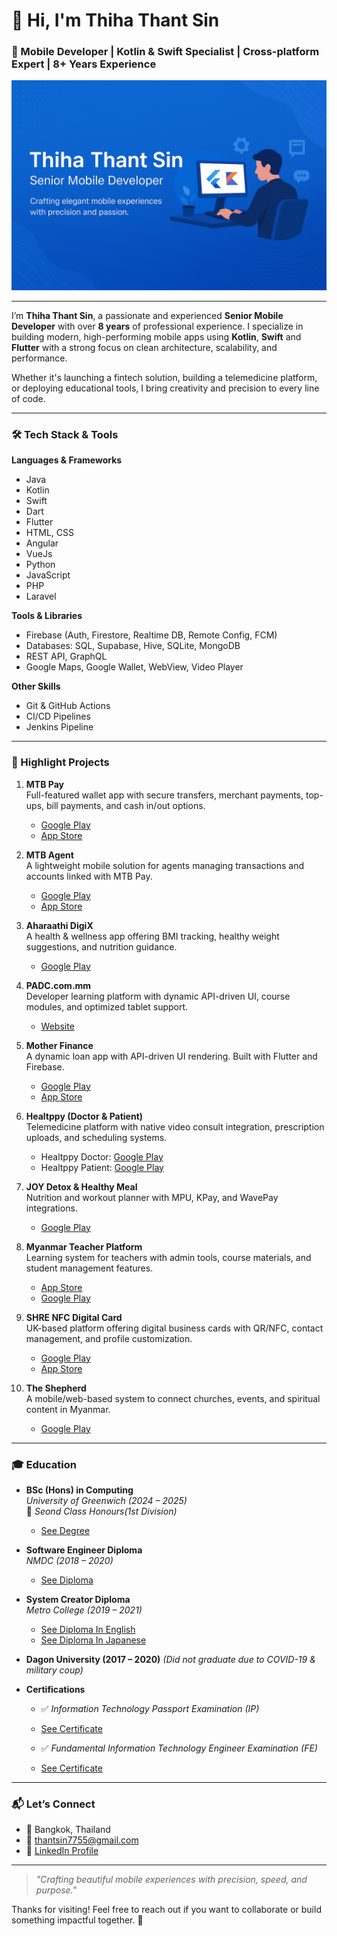 # 👋 Hi, I'm Thiha Thant Sin  
### 🧠 Mobile Developer | Kotlin & Swift Specialist | Cross-platform Expert | 8+ Years Experience

![banner](https://raw.githubusercontent.com/ThihaThantSin777/ThihaThantSin777/refs/heads/main/84cbdcb3-bc8e-47ef-b054-320d5d7443ba.png) 

---

I’m **Thiha Thant Sin**, a passionate and experienced **Senior Mobile Developer** with over **8 years** of professional experience. I specialize in building modern, high-performing mobile apps using **Kotlin**, **Swift** and **Flutter** with a strong focus on clean architecture, scalability, and performance.

Whether it's launching a fintech solution, building a telemedicine platform, or deploying educational tools, I bring creativity and precision to every line of code.

---

### 🛠️ Tech Stack & Tools

**Languages & Frameworks**  
- Java
- Kotlin
- Swift
- Dart
- Flutter
- HTML, CSS
- Angular
- VueJs
- Python
- JavaScript
- PHP
- Laravel

**Tools & Libraries**  
- Firebase (Auth, Firestore, Realtime DB, Remote Config, FCM)  
- Databases: SQL, Supabase, Hive, SQLite, MongoDB
- REST API, GraphQL  
- Google Maps, Google Wallet, WebView, Video Player  

**Other Skills**  
- Git & GitHub Actions  
- CI/CD Pipelines
- Jenkins Pipeline

---

### 🚀 Highlight Projects

1. **MTB Pay**  
   Full-featured wallet app with secure transfers, merchant payments, top-ups, bill payments, and cash in/out options.  
   - [Google Play](https://play.google.com/store/apps/details?id=com.mtb.wallet&hl=th)  
   - [App Store](https://apps.apple.com/th/app/mtb-pay/id6470009961)

2. **MTB Agent**  
   A lightweight mobile solution for agents managing transactions and accounts linked with MTB Pay.
   - [Google Play](https://play.google.com/store/apps/details?id=com.mtb.agent&hl=en)  
   - [App Store](https://apps.apple.com/th/app/mtb-pay-agent/id6744884827)

3. **Aharaathi DigiX**  
   A health & wellness app offering BMI tracking, healthy weight suggestions, and nutrition guidance.  
   - [Google Play](https://play.google.com/store/apps/details?id=com.aharaathi.digix&hl=en)

4. **PADC.com.mm**  
   Developer learning platform with dynamic API-driven UI, course modules, and optimized tablet support.  
   - [Website](https://padc.mm-digital-solutions.com/)
  
5. **Mother Finance**  
   A dynamic loan app with API-driven UI rendering. Built with Flutter and Firebase.  
   - [Google Play](https://play.google.com/store/apps/details?id=mm.com.motherfinance.borrower&hl=en_IN&gl=MM)  
   - [App Store](https://apps.apple.com/th/app/mother-finance/id1427614551)

6. **Healtppy (Doctor & Patient)**  
   Telemedicine platform with native video consult integration, prescription uploads, and scheduling systems.  
   - Healtppy Doctor: [Google Play](https://play.google.com/store/apps/datasafety?id=com.healthppy.doctor&hl=ja&gl=US)  
   - Healtppy Patient: [Google Play](https://play.google.com/store/apps/details?id=com.healthppy.patient&hl=en)

7. **JOY Detox & Healthy Meal**  
   Nutrition and workout planner with MPU, KPay, and WavePay integrations.  
   - [Google Play](https://play.google.com/store/apps/details?id=com.joy.mm&hl=en)

8. **Myanmar Teacher Platform**  
   Learning system for teachers with admin tools, course materials, and student management features.  
   - [App Store](https://apps.apple.com/th/app/myanmar-teacher-platform/id6444518874)  
   - [Google Play](https://play.google.com/store/apps/details?id=com.misfit.mtp&hl=en&gl=US)

9. **SHRE NFC Digital Card**  
   UK-based platform offering digital business cards with QR/NFC, contact management, and profile customization.  
   - [Google Play](https://play.google.com/store/apps/details?id=com.shre.global&hl=th)  
   - [App Store](https://apps.apple.com/th/app/shre-global/id6478900901)

10. **The Shepherd**  
    A mobile/web-based system to connect churches, events, and spiritual content in Myanmar.  
    - [Google Play](https://play.google.com/store/apps/details?id=com.mcnp.myanmar_christian_platform&hl=en)

---

### 🎓 Education

- **BSc (Hons) in Computing**  
  *University of Greenwich (2024 – 2025)*  
  🏅 *Seond Class Honours(1st Division)*
  - [See Degree](https://github.com/ThihaThantSin777/ThihaThantSin777/blob/main/8iu_001.pdf)

- **Software Engineer Diploma**  
  *NMDC (2018 – 2020)*
  - [See Diploma](https://github.com/ThihaThantSin777/ThihaThantSin777/blob/main/SCAN0017.PDF)

- **System Creator Diploma**  
  *Metro College (2019 – 2021)*
  - [See Diploma In English ](https://github.com/ThihaThantSin777/ThihaThantSin777/blob/main/SCAN0018.PDF)
  - [See Diploma In Japanese](https://github.com/ThihaThantSin777/ThihaThantSin777/blob/main/SCAN0019.PDF)

- **Dagon University (2017 – 2020)** *(Did not graduate due to COVID-19 & military coup)*

- **Certifications**  
  - ✅ *Information Technology Passport Examination (IP)*  
  - [See Certificate](https://github.com/ThihaThantSin777/ThihaThantSin777/blob/main/IP%20Certificate%20.pdf)

  - ✅ *Fundamental Information Technology Engineer Examination (FE)*
  - [See Certificate](https://github.com/ThihaThantSin777/ThihaThantSin777/blob/main/FE%20Certificate%20.pdf)

---

### 📬 Let’s Connect

- 📍 Bangkok, Thailand
- 📧 [thantsin7755@gmail.com](mailto:thantsin7755@gmail.com)  
- 💼 [LinkedIn Profile](https://www.linkedin.com/in/thiha-thantsin-bb3b25224)  

---

> _"Crafting beautiful mobile experiences with precision, speed, and purpose."_  

Thanks for visiting! Feel free to reach out if you want to collaborate or build something impactful together. 🚀
